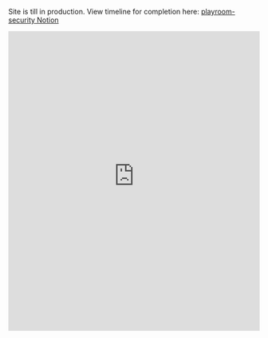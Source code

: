 Site is till in production. View timeline for completion here: [playroom-security Notion](https://playroom-security.notion.site/1e5e1652ac4780a59b43ca0969c9dec4?v=1e5e1652ac47808fa86d000c34b9b7bd&pvs=4)

<iframe src="https://playroom-security.notion.site/ebd/1e5e1652ac4780a59b43ca0969c9dec4?v=1e5e1652ac47808fa86d000c34b9b7bd" width="100%" height="600" frameborder="0" allowfullscreen />